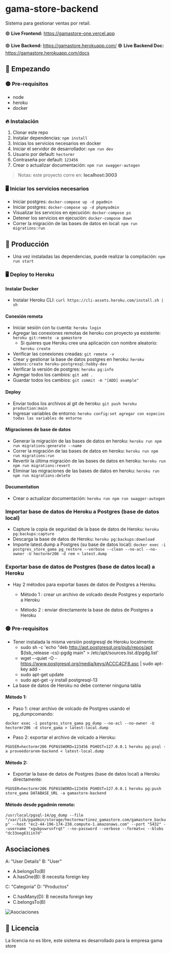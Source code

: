 # gama-store-backend

Sistema para gestionar ventas por retail.

🟢 **Live Frontend:** https://gamastore-one.vercel.app

🟢 **Live Backend:** https://gamastore.herokuapp.com/
🟢 **Live Backend Doc:** https://gamastore.herokuapp.com/docs

## 🚀 Empezando

### 🟡 Pre-requisitos

- node
- heroku
- docker

### 🔥 Instalación

1. Clonar este repo
2. Instalar dependencias: `npm install`
3. Inicias los servicios necesarios en docker
4. Iniciar el servidor de desarrollador: `npm run dev`
5. Usuario por default: `hectormr`
6. Contraseña por default: `123456`
7. Crear o actualizar documentación: `npm run swagger-autogen`

> Notas: este proyecto corre en: **localhost:3003**

### 🖥️ Iniciar los servicios necesarios

- Iniciar postgres: `docker-compose up -d pgadmin`
- Iniciar postgres: `docker-compose up -d phpmyadmin`
- Visualizar los servicios en ejecución: `docker-compose ps`
- Detener los servicios en ejecución: `docker-compose down`
- Correr la migración de las bases de datos en local: `npm run migrations:run`

## 🚀 Producción

- Una vez instaladas las dependencias, puede realizar la compilación: `npm run start`

### 🖥️ Deploy to Heroku

#### Instalar Docker

- Instalar Heroku CLI: `curl https://cli-assets.heroku.com/install.sh | sh`

#### Conexión remota

- Iniciar sesión con tu cuenta: `heroku login`
- Agregar las conexiones remotas de heroku con proyecto ya existente: `heroku git:remote -a gamastore`
  - Si quieres que Heroku cree una aplicación con nombre aleatorio: `heroku create`
- Verificar las conexiones creadas: `git remote -v`
- Crear y gestionar la base de datos postgres en heroku: `heroku addons:create heroku-postgresql:hobby-dev`
- Verificar la versión de postgres: `heroku pg:info`
- Agregar todos los cambios: `git add .`
- Guardar todos los cambios: `git commit -m "[ADD] example"`

#### Deploy

- Enviar todos los archivos al git de heroku: `git push heroku production:main`
- Ingresar variables de entorno: `heroku config:set agregar con especios todas las variables de entorno`

#### Migraciones de base de datos

- Generar la migración de las bases de datos en heroku: `heroku run npm run migrations:generate --name`
- Correr la migración de las bases de datos en heroku: `heroku run npm run migrations:run`
- Revertir la última migración de las bases de datos en heroku: `heroku run npm run migrations:revert`
- Eliminar las migraciones de las bases de datos en heroku: `heroku run npm run migrations:delete`

#### Documentation

- Crear o actualizar documentación: `heroku run npm run swagger-autogen`

### Importar base de datos de Heroku a Postgres (base de datos local)

- Capture la copia de seguridad de la base de datos de Heroku: `heroku pg:backups:capture`
- Descarga la base de datos de Heroku: `heroku pg:backups:download`
- Importe latest.dump a Postgres (su base de datos local): `docker exec -i postgres_store_gama pg_restore --verbose --clean --no-acl --no-owner -U hectormr206 -d rem < latest.dump`

### Exportar base de datos de Postgres (base de datos local) a Heroku

- Hay 2 métodos para exportar bases de datos de Postgres a Heroku.

  - Método 1 : crear un archivo de volcado desde Postgres y exportarlo a Heroku

  - Método 2 : enviar directamente la base de datos de Postgres a Heroku

### 🟡 Pre-requisitos

- Tener instalada la misma versión postgresql de Heroku localmente:
  - sudo sh -c 'echo "deb http://apt.postgresql.org/pub/repos/apt $(lsb_release -cs)-pgdg main" > /etc/apt/sources.list.d/pgdg.list'
  - wget --quiet -O - https://www.postgresql.org/media/keys/ACCC4CF8.asc | sudo apt-key add -
  - sudo apt-get update
  - sudo apt-get -y install postgresql-13
- La base de datos de Heroku no debe contener ninguna tabla

#### Método 1:

- Paso 1: crear archivo de volcado de Postgres usando el pg_dumpcomando:

`docker exec -i postgres_store_gama pg_dump --no-acl --no-owner -U hectormr206 -d store_gama > latest-local.dump`

- Paso 2: exportar el archivo de volcado a Heroku:

`PGUSER=hectormr206 PGPASSWORD=123456 PGHOST=127.0.0.1 heroku pg:psql -a proveedorarem-backend < latest-local.dump`

#### Método 2:

- Exportar la base de datos de Postgres (base de datos local) a Heroku directamente:

`PGUSER=hectormr206 PGPASSWORD=123456 PGHOST=127.0.0.1 heroku pg:push store_gama DATABASE_URL -a gamastore-backend`

#### Método desde pgadmin remoto:

`/usr/local/pgsql-14/pg_dump --file "/var/lib/pgadmin/storage/hectormartinez_gamastore.com/gamastore_backup" --host "ec2-44-196-174-238.compute-1.amazonaws.com" --port "5432" --username "xgubpvwrsnfrqt" --no-password --verbose --format=c --blobs "dc33oeg63iin7d"`

## Asociaciones

A: "User Details"
B: "User"

- A.belongsTo(B)
- A.hasOne(B): B necesita foreign key

C: "Categoria"
D: "Productos"

- C.hasMany(D): B necesita foreign key
- C.belongsTo(B)

![Asociaciones](https://static.platzi.com/media/user_upload/Screen%20Shot%202021-10-25%20at%2013.25.34-0aa425c8-d2c0-4cba-ae01-f214e9604c14.jpg)

## 📘 Licencia

La licencia no es libre, este sistema es desarrollado para la empresa gama store
